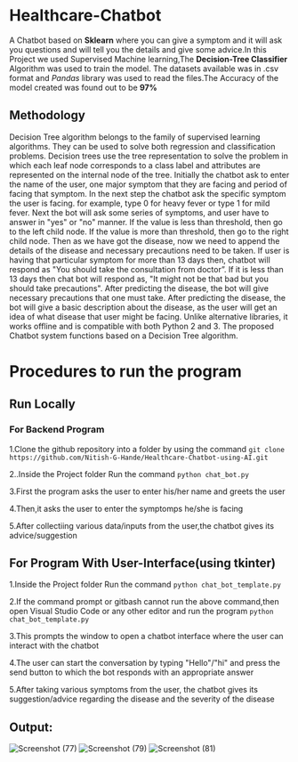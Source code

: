 # Healthcare-Chatbot
A Chatbot based on **Sklearn** where you can give a symptom and it will ask you questions and will tell you the details and give some advice.In this Project we used Supervised Machine learning,The **Decision-Tree Classifier** Algorithm was used to train the model. The datasets available was in .csv format and _Pandas_ library was used to read the files.The Accuracy of the model created was found out to be **97%**
## Methodology
Decision Tree algorithm belongs to the family of supervised learning algorithms. They can be used to solve both regression and classification problems. Decision trees use the tree representation to solve the problem in which each leaf node corresponds to a class label and attributes are represented on the internal node of the tree. Initially the chatbot ask to enter the name of the user, one major symptom that they are facing and period of facing that symptom. In the next step the chatbot ask the specific symptom the user is facing. for example, type 0 for heavy fever or type 1 for mild fever. Next the bot will ask some series of symptoms, and user have to answer in "yes" or "no" manner. If the value is less than threshold, then go to the left child node. If the value is more than threshold, then go to the right child node. Then as we have got the disease, now we need to append the details of the disease and necessary precautions need to be taken. If user is having that particular symptom for more than 13 days then, chatbot will respond as "You should take the consultation from doctor”. If it is less than 13 days then chat bot will respond as, "It might not be that bad but you should take precautions". After predicting the disease, the bot will give necessary precautions that one must take. After predicting the disease, the bot will give a basic description about the disease, as the user will get an idea of what disease that user might be facing. Unlike alternative libraries, it works offline and is compatible with both Python 2 and 3. The proposed Chatbot system functions based on a Decision Tree algorithm.
# Procedures to run the program
## Run Locally
###  For Backend Program
1.Clone the  github repository into a folder by using the command
```git clone https://github.com/Nitish-G-Hande/Healthcare-Chatbot-using-AI.git```

2..Inside the Project folder Run the command
```python chat_bot.py```

3.First the program asks the user to enter his/her name and greets the user

4.Then,it asks the user to enter the symptomps he/she is facing

5.After collectiing various data/inputs from the user,the chatbot gives its advice/suggestion

## For Program With User-Interface(using tkinter)

1.Inside the Project folder Run the command
```python chat_bot_template.py```

2.If the command prompt or gitbash cannot run the above command,then open Visual Studio Code or any other editor and run the program 
```python chat_bot_template.py```

3.This prompts the window  to open a chatbot interface where the user can interact with the chatbot

4.The user can start the conversation by typing "Hello"/"hi" and press the send button to which the bot responds with an appropriate answer

5.After taking various symptoms from the user, the chatbot gives its suggestion/advice regarding the disease and the severity of the disease
## Output:
![Screenshot (77)](https://github.com/Nitish-G-Hande/Healthcare-Chatbot-using-AI/assets/124708019/3419000a-1521-4182-99cf-15bae673a29f)
![Screenshot (79)](https://github.com/Nitish-G-Hande/Healthcare-Chatbot-using-AI/assets/124708019/b10c20af-7453-4b4a-8dc8-01dbe7ebae89)
![Screenshot (81)](https://github.com/Nitish-G-Hande/Healthcare-Chatbot-using-AI/assets/124708019/5ceef683-6120-4722-aecb-dee240cc0fd4)
